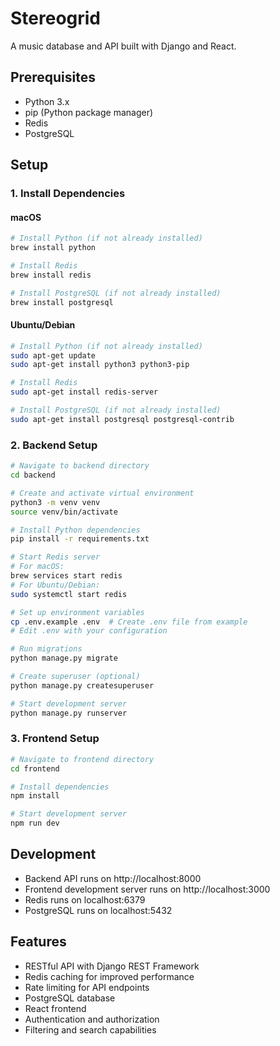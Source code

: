 # Stereogrid

A music database and API built with Django and React.

## Prerequisites

- Python 3.x
- pip (Python package manager)
- Redis
- PostgreSQL

## Setup

### 1. Install Dependencies

#### macOS
```bash
# Install Python (if not already installed)
brew install python

# Install Redis
brew install redis

# Install PostgreSQL (if not already installed)
brew install postgresql
```

#### Ubuntu/Debian
```bash
# Install Python (if not already installed)
sudo apt-get update
sudo apt-get install python3 python3-pip

# Install Redis
sudo apt-get install redis-server

# Install PostgreSQL (if not already installed)
sudo apt-get install postgresql postgresql-contrib
```

### 2. Backend Setup

```bash
# Navigate to backend directory
cd backend

# Create and activate virtual environment
python3 -m venv venv
source venv/bin/activate

# Install Python dependencies
pip install -r requirements.txt

# Start Redis server
# For macOS:
brew services start redis
# For Ubuntu/Debian:
sudo systemctl start redis

# Set up environment variables
cp .env.example .env  # Create .env file from example
# Edit .env with your configuration

# Run migrations
python manage.py migrate

# Create superuser (optional)
python manage.py createsuperuser

# Start development server
python manage.py runserver
```

### 3. Frontend Setup

```bash
# Navigate to frontend directory
cd frontend

# Install dependencies
npm install

# Start development server
npm run dev
```

## Development

- Backend API runs on http://localhost:8000
- Frontend development server runs on http://localhost:3000
- Redis runs on localhost:6379
- PostgreSQL runs on localhost:5432

## Features

- RESTful API with Django REST Framework
- Redis caching for improved performance
- Rate limiting for API endpoints
- PostgreSQL database
- React frontend
- Authentication and authorization
- Filtering and search capabilities